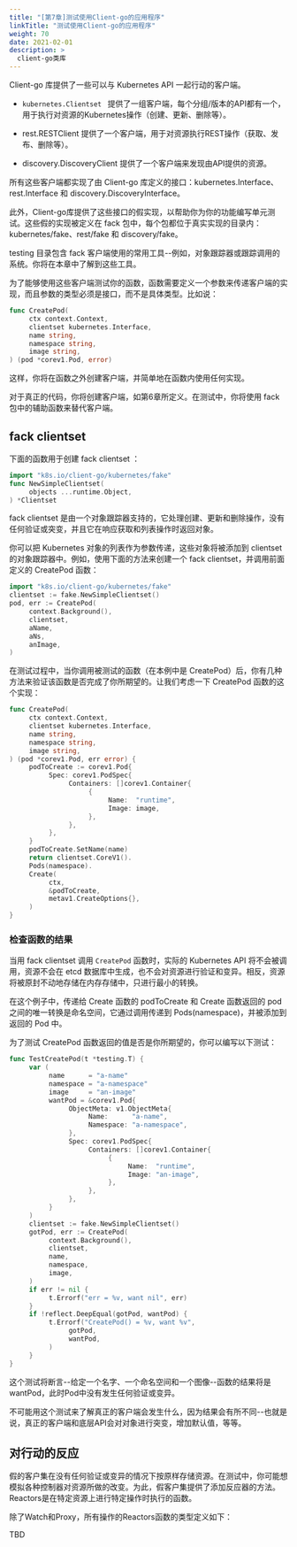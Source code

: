 ```yaml
---
title: "[第7章]测试使用Client-go的应用程序"
linkTitle: "测试使用Client-go的应用程序"
weight: 70
date: 2021-02-01
description: >
  client-go类库
---
```




Client-go 库提供了一些可以与 Kubernetes API 一起行动的客户端。

- `kubernetes.Clientset ` 提供了一组客户端，每个分组/版本的API都有一个，用于执行对资源的Kubernetes操作（创建、更新、删除等）。
- rest.RESTClient 提供了一个客户端，用于对资源执行REST操作（获取、发布、删除等）。

- discovery.DiscoveryClient 提供了一个客户端来发现由API提供的资源。


所有这些客户端都实现了由 Client-go 库定义的接口：kubernetes.Interface、rest.Interface 和 discovery.DiscoveryInterface。

此外，Client-go库提供了这些接口的假实现，以帮助你为你的功能编写单元测试。这些假的实现被定义在 fack 包中，每个包都位于真实实现的目录内：kubernetes/fake、rest/fake 和 discovery/fake。

testing 目录包含 fack 客户端使用的常用工具--例如，对象跟踪器或跟踪调用的系统。你将在本章中了解到这些工具。

为了能够使用这些客户端测试你的函数，函数需要定义一个参数来传递客户端的实现，而且参数的类型必须是接口，而不是具体类型。比如说：

```go
func CreatePod(
     ctx context.Context,
     clientset kubernetes.Interface,
     name string,
     namespace string,
     image string,
) (pod *corev1.Pod, error)
```

这样，你将在函数之外创建客户端，并简单地在函数内使用任何实现。

对于真正的代码，你将创建客户端，如第6章所定义。在测试中，你将使用 fack 包中的辅助函数来替代客户端。

## fack clientset

下面的函数用于创建 fack clientset ：

```go
import "k8s.io/client-go/kubernetes/fake"
func NewSimpleClientset(
     objects ...runtime.Object,
) *Clientset
```

fack clientset 是由一个对象跟踪器支持的，它处理创建、更新和删除操作，没有任何验证或突变，并且它在响应获取和列表操作时返回对象。

你可以把 Kubernetes 对象的列表作为参数传递，这些对象将被添加到 clientset 的对象跟踪器中。例如，使用下面的方法来创建一个 fack clientset，并调用前面定义的 CreatePod 函数：

```go
import "k8s.io/client-go/kubernetes/fake"
clientset := fake.NewSimpleClientset()
pod, err := CreatePod(
     context.Background(),
     clientset,
     aName,
     aNs,
     anImage,
)
```

在测试过程中，当你调用被测试的函数（在本例中是 CreatePod）后，你有几种方法来验证该函数是否完成了你所期望的。让我们考虑一下 CreatePod 函数的这个实现：

```go
func CreatePod(
     ctx context.Context,
     clientset kubernetes.Interface,
     name string,
     namespace string,
     image string,
) (pod *corev1.Pod, err error) {
     podToCreate := corev1.Pod{
          Spec: corev1.PodSpec{
               Containers: []corev1.Container{
                    {
                         Name:  "runtime",
                         Image: image,
                    },
               },
          },
     }
     podToCreate.SetName(name)
     return clientset.CoreV1().
     Pods(namespace).
     Create(
          ctx,
          &podToCreate,
          metav1.CreateOptions{},
     )
}
```

### 检查函数的结果

当用 fack clientset  调用 `CreatePod` 函数时，实际的 Kubernetes API 将不会被调用，资源不会在 etcd 数据库中生成，也不会对资源进行验证和变异。相反，资源将被原封不动地存储在内存存储中，只进行最小的转换。

在这个例子中，传递给 Create 函数的 podToCreate 和 Create 函数返回的 pod 之间的唯一转换是命名空间，它通过调用传递到 Pods(namespace)，并被添加到返回的 Pod 中。

为了测试 CreatePod 函数返回的值是否是你所期望的，你可以编写以下测试：

```go
func TestCreatePod(t *testing.T) {
     var (
          name      = "a-name"
          namespace = "a-namespace"
          image     = "an-image"
          wantPod = &corev1.Pod{
               ObjectMeta: v1.ObjectMeta{
                    Name:      "a-name",
                    Namespace: "a-namespace",
               },
               Spec: corev1.PodSpec{
                    Containers: []corev1.Container{
                         {
                              Name:  "runtime",
                              Image: "an-image",
                         },
                    },
               },
          }
     )
     clientset := fake.NewSimpleClientset()
     gotPod, err := CreatePod(
          context.Background(),
          clientset,
          name,
          namespace,
          image,
     )
     if err != nil {
          t.Errorf("err = %v, want nil", err)
     }
     if !reflect.DeepEqual(gotPod, wantPod) {
          t.Errorf("CreatePod() = %v, want %v",
               gotPod,
               wantPod,
          )
     }
}
```

这个测试将断言--给定一个名字、一个命名空间和一个图像--函数的结果将是wantPod，此时Pod中没有发生任何验证或变异。

不可能用这个测试来了解真正的客户端会发生什么，因为结果会有所不同--也就是说，真正的客户端和底层API会对对象进行突变，增加默认值，等等。

## 对行动的反应

假的客户集在没有任何验证或变异的情况下按原样存储资源。在测试中，你可能想模拟各种控制器对资源所做的改变。为此，假客户集提供了添加反应器的方法。Reactors是在特定资源上进行特定操作时执行的函数。

除了Watch和Proxy，所有操作的Reactors函数的类型定义如下：



TBD

